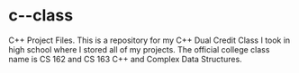 # c--class
C++ Project Files.
This is a repository for my C++ Dual Credit Class I took in high school where I stored all of my projects.
The official college class name is CS 162 and CS 163 C++ and Complex Data Structures.
